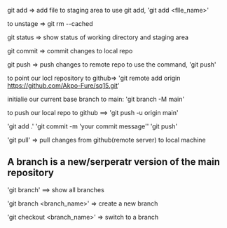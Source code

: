 git add => add file to staging area
to use git add, 'git add <flle_name>'

to unstage => git rm --cached <file>

git status => show status of working directory and staging area

git commit => commit changes to local repo

git push => push changes to remote repo
to use the command, 'git push'

<!-- create a new repository to github and push your code to it -->

to point our locl repository to github=>
'git remote add origin https://github.com/Akpo-Fure/sq15.git'

initialie our current base branch to main: 'git branch -M main'

to push our local repo to github ==> 'git push -u origin main'

<!-- whenever you male change to your project, follow this process to push to github-->

'git add .'
'git commit -m 'your commit message''
'git push'

<!-- to pull changes from github -->

'git pull' => pull changes from github(remote server) to local machine

<!-- Branchng -->

## A branch is a new/serperatr version of the main repository

'git branch' ==> show all branches

'git branch <branch_name>' => create a new branch

'git checkout <branch_name>' => switch to a branch
